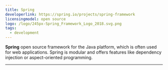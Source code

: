 ```yaml
---
title: Spring
developerlink: https://spring.io/projects/spring-framework
licensingmodel: open source
logo: /logo/245px-Spring_Framework_Logo_2018.svg.png
tags:
  - development
---
```


**Spring** open source framework for the Java platform, which is often used for web applications.
Spring is modular and offers features like dependency injection or aspect-oriented programming.

---
